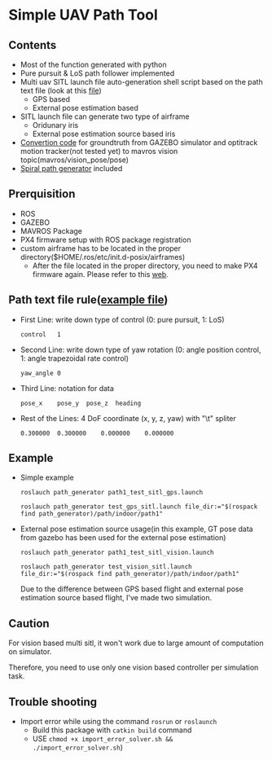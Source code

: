 # Simple UAV Path Tool
## Contents
* Most of the function generated with python
* Pure pursuit & LoS path follower implemented
* Multi uav SITL launch file auto-generation shell script based on the path text file (look at this [file](path/sitl_launch_generator/README.md))
  * GPS based
  * External pose estimation based
* SITL launch file can generate two type of airframe
  * Oridunary iris
  * External pose estimation source based iris
* [Convertion code](scripts/gt_parse_vision.py) for groundtruth from GAZEBO simulator and optitrack motion tracker(not tested yet) to mavros vision topic(mavros/vision_pose/pose)
* [Spiral path generator](scripts/spiral_path_gen.py) included

## Prerquisition
* ROS
* GAZEBO
* MAVROS Package
* PX4 firmware setup with ROS package registration
* custom airframe has to be located in the proper directory($HOME/.ros/etc/init.d-posix/airframes)
  * After the file located in the proper directory, you need to make PX4 firmware again. Please refer to this [web](https://docs.px4.io/master/en/dev_airframes/adding_a_new_frame.html).

## Path text file rule([example file](path/indoor/path1/uav0.txt))
* First Line: write down type of control (0: pure pursuit, 1: LoS)
  ```
  control	1
  ```
* Second Line: write down type of yaw rotation (0: angle position control, 1: angle trapezoidal rate control)
  ```
  yaw_angle	0
  ```
* Third Line: notation for data
  ```
  pose_x	pose_y	pose_z	heading
  ```
* Rest of the Lines: 4 DoF coordinate (x, y, z, yaw) with "\t" spliter
  ```
  0.300000	0.300000	0.000000	0.000000
  ```

## Example
* Simple example
  ```console
  roslauch path_generator path1_test_sitl_gps.launch
  ```
  ```console
  roslauch path_generator test_gps_sitl.launch file_dir:="$(rospack find path_generator)/path/indoor/path1"
  ```
* External pose estimation source usage(in this example, GT pose data from gazebo has been used for the external pose estimation)
  ```console
  roslauch path_generator path1_test_sitl_vision.launch
  ```
  ```console
  roslauch path_generator test_vision_sitl.launch file_dir:="$(rospack find path_generator)/path/indoor/path1"
  ```
  Due to the difference between GPS based flight and external pose estimation source based flight, I've made two simulation.
  
## Caution
  For vision based multi sitl, it won't work due to large amount of computation on simulator.
 
  Therefore, you need to use only one vision based controller per simulation task.

## Trouble shooting
* Import error while using the command ```rosrun``` or ```roslaunch```
  * Build this package with ```catkin build``` command
  * USE ```chmod +x import_error_solver.sh && ./import_error_solver.sh```)
	
  
